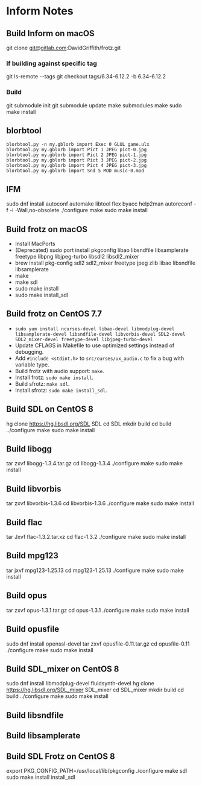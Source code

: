 # Inform Notes

## Build Inform on macOS
git clone git@gitlab.com:DavidGriffith/frotz.git

### If building against specific tag
git ls-remote --tags
git checkout tags/6.34-6.12.2 -b 6.34-6.12.2

### Build
git submodule init
git submodule update
make submodules
make
sudo make install


## blorbtool
```
blorbtool.py -n my.gblorb import Exec 0 GLUL game.ulx
blorbtool.py my.gblorb import Pict 1 JPEG pict-0.jpg
blorbtool.py my.gblorb import Pict 2 JPEG pict-1.jpg
blorbtool.py my.gblorb import Pict 3 JPEG pict-2.jpg
blorbtool.py my.gblorb import Pict 4 JPEG pict-3.jpg
blorbtool.py my.gblorb import Snd 5 MOD music-0.mod
```

## IFM
sudo dnf install autoconf automake libtool flex byacc help2man
autoreconf -f -i -Wall,no-obsolete
./configure
make
sudo make install


## Build frotz on macOS
- Install MacPorts
- (Deprecated) sudo port install pkgconfig libao libsndfile libsamplerate freetype libpng libjpeg-turbo libsdl2 libsdl2_mixer
- brew install pkg-config sdl2 sdl2_mixer freetype jpeg zlib libao libsndfile libsamplerate
- make
- make sdl
- sudo make install
- sudo make install_sdl

## Build frotz on CentOS 7.7
- `sudo yum install ncurses-devel libao-devel libmodplug-devel libsamplerate-devel libsndfile-devel libvorbis-devel SDL2-devel SDL2_mixer-devel freetype-devel libjpeg-turbo-devel`
- Update CFLAGS in Makefile to use optimized settings instead of debugging.
- Add `#include <stdint.h>` to `src/curses/ux_audio.c` to fix a bug with variable type.
- Build frotz with audio support: `make`.
- Install frotz: `sudo make install`.
- Build sfrotz: `make sdl`.
- Install sfrotz: `sudo make install_sdl`.


## Build SDL on CentOS 8
hg clone https://hg.libsdl.org/SDL SDL
cd SDL
mkdir build
cd build
../configure
make
sudo make install


## Build libogg
tar zxvf libogg-1.3.4.tar.gz
cd libogg-1.3.4
./configure
make
sudo make install

## Build libvorbis
tar zxvf libvorbis-1.3.6
cd libvorbis-1.3.6
./configure
make
sudo make install


## Build flac
tar Jxvf flac-1.3.2.tar.xz
cd flac-1.3.2
./configure
make
sudo make install


## Build mpg123
tar jxvf mpg123-1.25.13
cd mpg123-1.25.13
./configure
make
sudo make install


## Build opus
tar zxvf opus-1.3.1.tar.gz
cd opus-1.3.1
./configure
make
sudo make install


## Build opusfile
sudo dnf install openssl-devel
tar zxvf opusfile-0.11.tar.gz
cd opusfile-0.11
./configure
make
sudo make install


## Build SDL_mixer on CentOS 8
sudo dnf install libmodplug-devel fluidsynth-devel
hg clone https://hg.libsdl.org/SDL_mixer SDL_mixer
cd SDL_mixer
mkdir build
cd build
../configure
make
sudo make install


## Build libsndfile


## Build libsamplerate


## Build SDL Frotz on CentOS 8
export PKG_CONFIG_PATH=/usr/local/lib/pkgconfig
./configure
make sdl
sudo make install install_sdl
